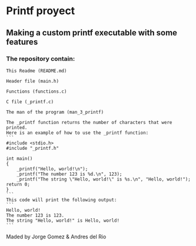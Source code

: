 <h1>Printf proyect</h1>

<h2>Making a custom printf executable with some <br>
 features</h2>

<h3>The repository contain:</h3>
<p>

	This Readme (README.md)

	Header file (main.h)

	Functions (functions.c)

	C file (_printf.c)

	The man of the program (man_3_printf)

	The _printf function returns the number of characters that were printed.
	Here is an example of how to use the _printf function:
	```
	#include <stdio.h>
	#include "_printf.h"

	int main()
	{
		_printf("Hello, world!\n");
		_printf("The number 123 is %d.\n", 123);
		_printf("The string \"Hello, world!\" is %s.\n", "Hello, world!");
	return 0;
	}
	```
	This code will print the following output:
	```
	Hello, world!
	The number 123 is 123.
	The string "Hello, world!" is Hello, world!
	```
</p>

<footer>Maded by Jorge Gomez & Andres del Rio</footer>
